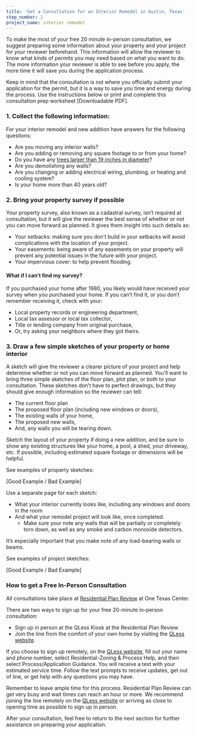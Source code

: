 ```yaml
---
title: 'Get a Consultation for an Interior Remodel in Austin, Texas'
step_number: 2
project_name: interior remodel
---
```



To make the most of your free 20 minute in-person consultation, we suggest preparing some information about your property and your project for your reviewer beforehand. This information will allow the reviewer to know what kinds of permits you may need based on what you want to do. The more information your reviewer is able to see before you apply, the more time it will save you during the application process.

Keep in mind that the consultation is not where you officially submit your application for the permit, but it is a way to save you time and energy during the process. Use the instructions below or print and complete this consultation prep worksheet [Downloadable PDF].

### 1. Collect the following information:

For your interior remodel and new addition have answers for the following questions:

* Are you moving any interior walls?
* Are you adding or removing any square footage to or from your home?
* Do you have any [trees larger than 19 inches in diameter](/resources/building-near-a-tree/)?
* Are you demolishing any walls?
* Are you changing or adding electrical wiring, plumbing, or heating and cooling system?
* Is your home more than 40 years old?&nbsp;

### 2. Bring your property survey if possible

Your property survey, also known as a cadastral survey, isn’t required at consultation, but it will give the reviewer the best sense of whether or not you can move forward as planned. It gives them insight into such details as:

* Your setbacks: making sure you don’t build in your setbacks will avoid complications with the location of your project.
* Your easements: being aware of any easements on your property will prevent any potential issues in the future with your project.
* Your impervious cover: to help prevent flooding.

#### What if I can’t find my survey?

If you purchased your home after 1980, you likely would have received your survey when you purchased your home. If you can’t find it, or you don’t remember receiving it, check with your:

* Local property records or engineering department,
* Local tax assessor or local tax collector,
* Title or lending company from original purchase,
* Or, try asking your neighbors where they got theirs.

### 3. Draw a few simple sketches of your property or home interior

A sketch will give the reviewer a clearer picture of your project and help determine whether or not you can move forward as planned. You’ll want to bring three simple sketches of the floor plan, plot plan, or both to your consultation. These sketches don’t have to perfect drawings, but they should give enough information so the reviewer can tell:

* The current floor plan
* The proposed floor plan (including new windows or doors),
* The existing walls of your home,
* The proposed new walls,
* And, any walls you will be tearing down.

Sketch the layout of your property if doing a new addition, and be sure to show any existing structures like your home, a pool, a shed, your driveway, etc. If possible, including estimated square footage or dimensions will be helpful.

See examples of property sketches:

[Good Example / Bad Example]

Use a separate page for each sketch:

* What your interior currently looks like, including any windows and doors in the room
* And what your remodel project will look like, once completed.
  * Make sure your note any walls that will be partially or completely torn down, as well as any smoke and carbon monoxide detectors.

It’s especially important that you make note of any load-bearing walls or beams.

See examples of project sketches:

[Good Example / Bad Example]

### How to get a Free In-Person Consultation

All consultations take place at&nbsp;[Residential Plan Review](/contact/)&nbsp;at One Texas Center.

There are two ways to sign up for your free 20-minute in-person consultation:

* Sign up in person at the QLess Kiosk at the Residential Plan Review.
* Join the line from the comfort of your own home by visiting the [QLess website](https://kiosk.qless.com/kiosk/app/home/19062?queues=63813,65072,64852,64862,66812).

If you choose to sign up remotely, on the [QLess website](https://kiosk.qless.com/kiosk/app/home/19062?queues=63813,65072,64852,64862,66812), fill out your name and phone number, select Residential-Zoning & Process Help, and then select Process/Application Guidance. You will receive a text with your estimated service time. Follow the text prompts to receive updates, get out of line, or get help with any questions you may have.

Remember to leave ample time for this process. Residential Plan Review can get very busy and wait times can reach an hour or more. We recommend joining the line remotely on the [QLess website](https://kiosk.qless.com/kiosk/app/home/19062?queues=63813,65072,64852,64862,66812) or arriving as close to opening time as possible to sign up in person.

After your consultation, feel free to return to the next section for further assistance on preparing your application.
